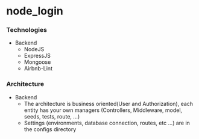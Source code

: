 # node_login

### Technologies
 - Backend
     - NodeJS
     - ExpressJS
     - Mongoose
     - Airbnb-Lint

### Architecture
 - Backend
    - The architecture is business oriented(User and Authorization), each entity has your own managers (Controllers, Middleware, model, seeds, tests, route, ...)
    - Settings (environments, database connection, routes, etc ...) are in the configs directory
